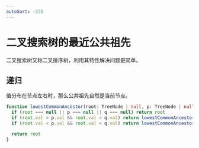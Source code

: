 ```yaml
---
autoSort: -235
---
```


# 二叉搜索树的最近公共祖先

二叉搜索树又称二叉排序树，利用其特性解决问题更简单。

## 递归

值分布在节点左右时，那么公共祖先自然是当前节点。

``` ts
function lowestCommonAncestor(root: TreeNode | null, p: TreeNode | null, q: TreeNode | null): TreeNode | null {
  if (root === null || p === null || q === null) return root
  if (root.val > p.val && root.val > q.val) return lowestCommonAncestor(root.left, p, q)
  if (root.val < p.val && root.val < q.val) return lowestCommonAncestor(root.right, p, q)

  return root
}
```
